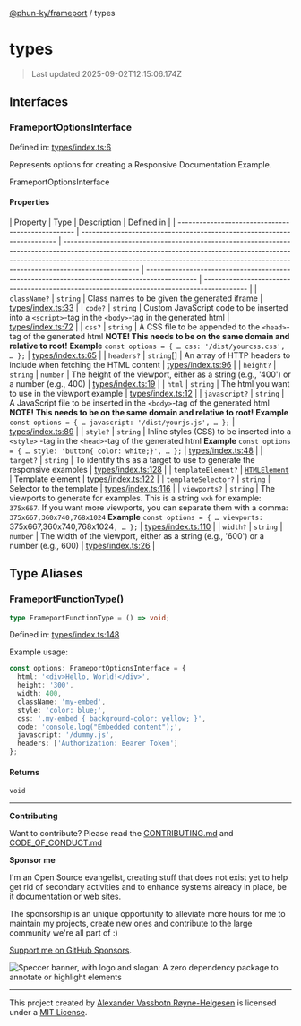 [@phun-ky/frameport](README.md) / types

# types

> Last updated 2025-09-02T12:15:06.174Z

## Interfaces

### FrameportOptionsInterface

Defined in: [types/index.ts:6](https://github.com/phun-ky/frameport/blob/main/src/types/index.ts#L6)

Represents options for creating a Responsive Documentation Example.

FrameportOptionsInterface

#### Properties

| Property                                          | Type                                                                    | Description                                                                                                                                                                                                                                                     | Defined in                                                                                   |
| ------------------------------------------------- | ----------------------------------------------------------------------- | --------------------------------------------------------------------------------------------------------------------------------------------------------------------------------------------------------------------------------------------------------------- | -------------------------------------------------------------------------------------------- | ------------------------------------------------------------------------------------------ |
| <a id="classname"></a> `className?`               | `string`                                                                | Class names to be given the generated iframe                                                                                                                                                                                                                    | [types/index.ts:33](https://github.com/phun-ky/frameport/blob/main/src/types/index.ts#L33)   |
| <a id="code"></a> `code?`                         | `string`                                                                | Custom JavaScript code to be inserted into a `<script>`-tag in the `<body>`-tag in the generated html                                                                                                                                                           | [types/index.ts:72](https://github.com/phun-ky/frameport/blob/main/src/types/index.ts#L72)   |
| <a id="css"></a> `css?`                           | `string`                                                                | A CSS file to be appended to the `<head>`-tag of the generated html **NOTE! This needs to be on the same domain and relative to root!** **Example** `const options = { … css: '/dist/yourcss.css', … };`                                                        | [types/index.ts:65](https://github.com/phun-ky/frameport/blob/main/src/types/index.ts#L65)   |
| <a id="headers"></a> `headers?`                   | `string`\[]                                                             | An array of HTTP headers to include when fetching the HTML content                                                                                                                                                                                              | [types/index.ts:96](https://github.com/phun-ky/frameport/blob/main/src/types/index.ts#L96)   |
| <a id="height"></a> `height?`                     | `string`                                                                | `number`                                                                                                                                                                                                                                                        | The height of the viewport, either as a string (e.g., '400') or a number (e.g., 400)         | [types/index.ts:19](https://github.com/phun-ky/frameport/blob/main/src/types/index.ts#L19) |
| <a id="html"></a> `html`                          | `string`                                                                | The html you want to use in the viewport example                                                                                                                                                                                                                | [types/index.ts:12](https://github.com/phun-ky/frameport/blob/main/src/types/index.ts#L12)   |
| <a id="javascript"></a> `javascript?`             | `string`                                                                | A JavaScript file to be inserted in the `<body>`-tag of the generated html **NOTE! This needs to be on the same domain and relative to root!** **Example** `const options = { … javascript: '/dist/yourjs.js', … };`                                            | [types/index.ts:89](https://github.com/phun-ky/frameport/blob/main/src/types/index.ts#L89)   |
| <a id="style"></a> `style?`                       | `string`                                                                | Inline styles (CSS) to be inserted into a `<style>` -tag in the `<head>`-tag of the generated html **Example** `const options = { … style: 'button{ color: white;}', … };`                                                                                      | [types/index.ts:48](https://github.com/phun-ky/frameport/blob/main/src/types/index.ts#L48)   |
| <a id="target"></a> `target?`                     | `string`                                                                | To identify this as a target to use to generate the responsive examples                                                                                                                                                                                         | [types/index.ts:128](https://github.com/phun-ky/frameport/blob/main/src/types/index.ts#L128) |
| <a id="templateelement"></a> `templateElement?`   | [`HTMLElement`](https://developer.mozilla.org/docs/Web/API/HTMLElement) | Template element                                                                                                                                                                                                                                                | [types/index.ts:122](https://github.com/phun-ky/frameport/blob/main/src/types/index.ts#L122) |
| <a id="templateselector"></a> `templateSelector?` | `string`                                                                | Selector to the template                                                                                                                                                                                                                                        | [types/index.ts:116](https://github.com/phun-ky/frameport/blob/main/src/types/index.ts#L116) |
| <a id="viewports"></a> `viewports?`               | `string`                                                                | The viewports to generate for examples. This is a string `wxh` for example: `375x667`. If you want more viewports, you can separate them with a comma: `375x667,360x740,768x1024` **Example** `const options = { … viewports: `375x667,360x740,768x1024`, … };` | [types/index.ts:110](https://github.com/phun-ky/frameport/blob/main/src/types/index.ts#L110) |
| <a id="width"></a> `width?`                       | `string`                                                                | `number`                                                                                                                                                                                                                                                        | The width of the viewport, either as a string (e.g., '600') or a number (e.g., 600)          | [types/index.ts:26](https://github.com/phun-ky/frameport/blob/main/src/types/index.ts#L26) |

## Type Aliases

### FrameportFunctionType()

```ts
type FrameportFunctionType = () => void;
```

Defined in: [types/index.ts:148](https://github.com/phun-ky/frameport/blob/main/src/types/index.ts#L148)

Example usage:

```ts
const options: FrameportOptionsInterface = {
  html: '<div>Hello, World!</div>',
  height: '300',
  width: 400,
  className: 'my-embed',
  style: 'color: blue;',
  css: '.my-embed { background-color: yellow; }',
  code: 'console.log("Embedded content");',
  javascript: '/dummy.js',
  headers: ['Authorization: Bearer Token']
};
```

#### Returns

`void`

---

**Contributing**

Want to contribute? Please read the [CONTRIBUTING.md](https://github.com/phun-ky/frameport/blob/main/CONTRIBUTING.md) and [CODE_OF_CONDUCT.md](https://github.com/phun-ky/frameport/blob/main/CODE_OF_CONDUCT.md)

**Sponsor me**

I'm an Open Source evangelist, creating stuff that does not exist yet to help get rid of secondary activities and to enhance systems already in place, be it documentation or web sites.

The sponsorship is an unique opportunity to alleviate more hours for me to maintain my projects, create new ones and contribute to the large community we're all part of :)

[Support me on GitHub Sponsors](https://github.com/sponsors/phun-ky).

![Speccer banner, with logo and slogan: A zero dependency package to annotate or highlight elements](https://github.com/phun-ky/frameport/blob/main/public/frameport-banner.png?raw=true)

---

This project created by [Alexander Vassbotn Røyne-Helgesen](http://phun-ky.net) is licensed under a [MIT License](https://choosealicense.com/licenses/mit/).
